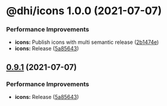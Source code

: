 # @dhi/icons 1.0.0 (2021-07-07)


### Performance Improvements

* **icons:** Publish icons with multi semantic release ([2b1474e](https://github.com/DHI/react-components/commit/2b1474e513d21d7db124d66f2b5c3b0564ef11b9))
* **icons:** Release ([5a85643](https://github.com/DHI/react-components/commit/5a85643ef67e0ce0c70b45b86d596cd09285752e))

## [0.9.1](https://github.com/DHI/react-components/compare/v0.9.0...v0.9.1) (2021-07-07)


### Performance Improvements

* **icons:** Release ([5a85643](https://github.com/DHI/react-components/commit/5a85643ef67e0ce0c70b45b86d596cd09285752e))

